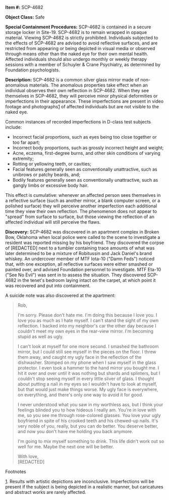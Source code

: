 **Item #:** SCP-4682

**Object Class:** Safe

**Special Containment Procedures:** SCP-4682 is contained in a secure storage locker in Site-19. SCP-4682 is to remain wrapped in opaque material. Viewing SCP-4682 is strictly prohibited. Individuals subjected to the effects of SCP-4682 are advised to avoid reflective surfaces, and are restricted from appearing or being depicted in visual media or observed through means other than the naked eye for their own mental health. Affected individuals should also undergo monthly or weekly therapy sessions with a member of Schuyler & Crane Psychiatry, as determined by Foundation psychologists.

**Description:** SCP-4682 is a common silver glass mirror made of non-anomalous materials. The anomalous properties take effect when an individual observes their own reflection in SCP-4682. When they see themselves in SCP-4682, they will perceive minor physical deformities or imperfections in their appearance. These imperfections are present in video footage and photographs[1](javascript:;) of affected individuals but are not visible to the naked eye.

Common instances of recorded imperfections in D-class test subjects include:

*   Incorrect facial proportions, such as eyes being too close together or too far apart;
*   Incorrect body proportions, such as grossly incorrect height and weight;
*   Acne, eczema, first-degree burns, and other skin conditions of varying extremity;
*   Rotting or yellowing teeth, or cavities;
*   Facial features generally seen as conventionally unattractive, such as unibrows or patchy beards, and;
*   Bodily features generally seen as conventionally unattractive, such as gangly limbs or excessive body hair.

This effect is cumulative: whenever an affected person sees themselves in a reflective surface (such as another mirror, a blank computer screen, or a polished surface) they will perceive another imperfection each additional time they view their own reflection. The phenomenon does not appear to "spread" from surface to surface, but those viewing the reflection of an affected individual will still perceive the flaws.

**Discovery:** SCP-4682 was discovered in an apartment complex in Broken Bow, Oklahoma when local police were called to the scene to investigate a resident was reported missing by his boyfriend. They discovered the corpse of \[REDACTED\] next to a tumbler containing trace amounts of what was later determined to be a mixture of Robitussin and Jack Daniel's brand whiskey. An undercover member of MTF Iota-10 ("Damn Feds") noticed that, with one exception, all reflective surfaces were either smashed or painted over, and advised Foundation personnel to investigate. MTF Eta-10 ("See No Evil") was sent in to assess the situation. They discovered SCP-4682 in the tenet's bedroom laying intact on the carpet, at which point it was recovered and put into containment.

A suicide note was also discovered at the apartment:

> Rob,
> 
> I'm sorry. Please don't hate me. I'm doing this because I love you. I love you as much as I hate myself. I can't stand the sight of my own reflection. I backed into my neighbor's car the other day because I couldn't meet my own eyes in the rear-view mirror. I'm becoming stupid as well as ugly.
> 
> I can't look at myself for one more second. I smashed the bathroom mirror, but I could still see myself in the pieces on the floor. I threw them away, and caught my ugly face in the reflection of the dishwasher. Stomped on my phone when I saw myself in the glass protector. I even took a hammer to the hand mirror you bought me. I hit it over and over until it was nothing but shards and splinters, but I couldn't stop seeing myself in every little sliver of glass. I thought about putting a nail in my eyes so I wouldn't have to look at myself, but that would just make things worse. My ugly face is everywhere, on everything, and there's only one way to avoid it for good.
> 
> I never understood what you saw in my worthless ass, but I think your feelings blinded you to how hideous I really am. You're in love with me, so you see me through rose-colored glasses. You love your ugly boyfriend in spite of his crooked teeth and his chewed-up nails. It's very noble of you, really, but you can do better. You deserve better, and now you don't have me holding you back anymore.
> 
> I'm going to mix myself something to drink. This life didn't work out so well for me. Maybe the next one will be better.
> 
> With love,  
> \[REDACTED\]

Footnotes

[1](javascript:;). Results with artistic depictions are inconclusive. Imperfections will be present if the subject is being depicted in a realistic manner, but caricatures and abstract works are rarely affected.